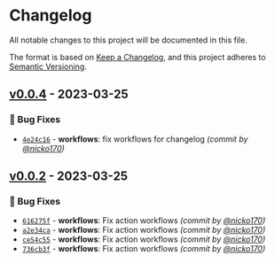# Changelog
All notable changes to this project will be documented in this file.

The format is based on [Keep a Changelog](https://keepachangelog.com/en/1.0.0/),
and this project adheres to [Semantic Versioning](https://semver.org/spec/v2.0.0.html).

## [v0.0.4] - 2023-03-25
### :bug: Bug Fixes
- [`4e24c16`](https://github.com/nicko170/wp-openid/commit/4e24c161a0d6e5f626f71469d7a62c31707fb0ae) - **workflows**: fix workflows for changelog *(commit by [@nicko170](https://github.com/nicko170))*


## [v0.0.2] - 2023-03-25
### :bug: Bug Fixes
- [`616275f`](https://github.com/nicko170/wp-openid/commit/616275f55c8c28e5c3ead718a8702a2f73b10cc8) - **workflows**: Fix action workflows *(commit by [@nicko170](https://github.com/nicko170))*
- [`a2e34ca`](https://github.com/nicko170/wp-openid/commit/a2e34ca9976268fa3d9bd6a6acf53d96de3db265) - **workflows**: Fix action workflows *(commit by [@nicko170](https://github.com/nicko170))*
- [`ce54c55`](https://github.com/nicko170/wp-openid/commit/ce54c55e3e574729bbba900c5d82504eefbfb3ee) - **workflows**: Fix action workflows *(commit by [@nicko170](https://github.com/nicko170))*
- [`736cb3f`](https://github.com/nicko170/wp-openid/commit/736cb3ff6334350eb5fb3518439b4bd88c3eb149) - **workflows**: Fix action workflows *(commit by [@nicko170](https://github.com/nicko170))*


[v0.0.2]: https://github.com/nicko170/wp-openid/compare/v0.0.1...v0.0.2
[v0.0.4]: https://github.com/nicko170/wp-openid/compare/v0.0.3...v0.0.4